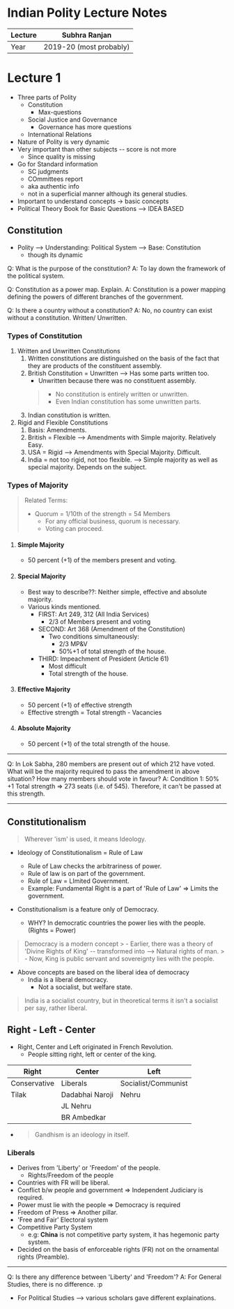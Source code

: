 # Indian Polity Lecture Notes
| Lecture | Subhra Ranjan           |
| ------- | ----------------------- |
| Year    | 2019-20 (most probably) |
                       
# Lecture 1
- Three parts of Polity
	- Constitution
		- Max-questions
	- Social Justice and Governance
		- Governance has more questions
	- International Relations
- Nature of Polity is very dynamic
- Very important than other subjects -- score is not more
	- Since quality is missing
- Go for Standard information
	- SC judgments
	- COmmittees report
	- aka authentic info
	- not in a superficial manner although its general studies.
- Important to understand concepts -> basic concepts
- Political Theory Book for Basic Questions --> IDEA BASED

## Constitution
- Polity --> Understanding: Political System --> Base: Constitution
	- though its dynamic

Q: What is the purpose of the constitution?
A: To lay down the framework of the political system.

Q: Constitution as a power map. Explain.
A: Constitution is a power mapping defining the powers of different branches of the government.

Q: Is there a country without a constitution?
A: No, no country can exist without a constitution. Written/ Unwritten.

### Types of Constitution
1. Written and Unwritten Constitutions
	1. Written constitutions are distinguished on the basis of the fact that they are products of the constituent assembly.
	2. British Constitution = Unwritten --> Has some parts written too.
		- Unwritten because there was no constituent assembly.
		> - No constitution is entirely written or unwritten. 
		> - Even Indian constitution has some unwritten parts.
	3. Indian constitution is written.
2. Rigid and Flexible Constitutions
	1. Basis: Amendments.
	2. British = Flexible --> Amendments with Simple majority. Relatively Easy.
	3. USA = Rigid --> Amendments with Special Majority. Difficult.
	4. India = not too rigid, not too flexible. --> Simple majority as well as special majority. Depends on the subject.

### Types of Majority
> Related Terms: 
> - Quorum = 1/10th of the strength = 54 Members
>   - For any official business, quorum is necessary. 
>   - Voting can proceed.
1. #### Simple Majority
	- 50 percent (+1) of the members present and voting.
2. #### Special Majority
	- Best way to describe??: Neither simple, effective and absolute majority.
	- Various kinds mentioned.
		- FIRST:  Art 249, 312 (All India Services)
			- 2/3 of Members present and voting
		- SECOND: Art 368 (Amendment of the Constitution)
			- Two conditions simultaneously: 
				- 2/3 MP&V 
				- 50%+1 of total strength of the house. 
		- THIRD: Impeachment of President (Article 61)
			- Most difficult
			- Total strength of the house. 
3. #### Effective Majority
	- 50 percent (+1) of effective strength
	- Effective strength = Total strength - Vacancies
4. #### Absolute Majority
	- 50 percent (+1) of the total strength of the house.

---

Q: In Lok Sabha, 280 members are present out of which 212 have voted. What will be the majority required to pass the amendment in above situation? How many members should vote in favour?
A: Condition 1: 50% +1 Total strength => 273 seats (i.e. of 545). 
	Therefore, it can't be passed at this strength.
	
---
## Constitutionalism
> Wherever 'ism' is used, it means Ideology.
- Ideology of Constitutionalism = Rule of Law
	- Rule of Law checks the arbitrariness of power.
	- Rule of law is on part of the government.
	- Rule of Law = LImited Government.
	- Example: Fundamental Right is a part of 'Rule of Law' => Limits the government.

- Constitutionalism is a feature only of Democracy.
	- WHY? In democratic countries the power lies with the people. (Rights = Power)
	
> Democracy is a modern concept
			> - Earlier, there was a theory of 'Divine Rights of King' -- transformed into --> Natural rights of man.
			> - Now, King is public servant and sovereignty lies with the people.


- Above concepts are based on the liberal idea of democracy
	- India is a liberal democracy.
		- Not a socialist, but welfare state.

> India is a socialist country, but in theoretical terms it isn't a socialist per say, rather liberal.

## Right - Left - Center
- Right, Center and Left originated in French Revolution.
	- People sitting right, left or center of the king.

| Right        | Center          | Left                |
| ------------ | --------------- | ------------------- |
| Conservative | Liberals        | Socialist/Communist |
| Tilak        | Dadabhai Naroji | Nehru               |
|              | JL Nehru        |                     |
|              | BR Ambedkar                |                     |

- > Gandhism is an ideology in itself.


### Liberals
- Derives from 'Liberty' or 'Freedom' of the people.
	- Rights/Freedom of the people
- Countries with FR will be liberal.
- Conflict b/w people and government => Independent Judiciary is required.
- Power must lie with the people => Democracy is required
- Freedom of Press => Another pillar.
- 'Free and Fair' Electoral system
- Competitive Party System
	- e.g: **China** is not competitive party system, it has hegemonic party system.
- Decided on the basis of enforceable rights (FR) not on the ornamental rights (Preamble).


---
Q: Is there any difference between 'Liberty' and 'Freedom'?
A: For General Studies, there is no difference. :p
- For Political Studies --> various scholars gave different explainations.